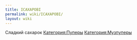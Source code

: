 ```yaml
---
title: ICAXAPOBI
permalink: wiki/ICAXAPOBI/
layout: wiki
---
```


Сладкий сахарок [Категория:Пуперы](Категория:Пуперы "wikilink")
[Категория:Музпуперы](Категория:Музпуперы "wikilink")
